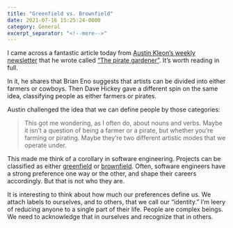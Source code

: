 ```yaml
---
title: "Greenfield vs. Brownfield"
date: 2021-07-16 15:25:24-0000
category: General
excerpt_separator: "<!--more-->"
---
```


I came across a fantastic article today from [Austin Kleon’s weekly newsletter](https://austinkleon.com/newsletter/) that he wrote called [“The pirate gardener”](https://austinkleon.com/2021/07/13/the-pirate-gardener/). It’s worth reading in full.

<!--more-->
In it, he shares that Brian Eno suggests that artists can be divided into either farmers or cowboys. Then Dave Hickey gave a different spin on the same idea, classifying people as either farmers or pirates.

Austin challenged the idea that we can define people by those categories:

> This got me wondering, as I often do, about nouns and verbs. Maybe it isn’t a question of being a farmer or a pirate, but whether you’re farming or pirating. Maybe they’re two different artistic modes that we operate under.

This made me think of a corollary in software engineering. Projects can be classified as either [greenfield](https://en.wikipedia.org/wiki/Greenfield_project) or [brownfield](https://en.wikipedia.org/wiki/Brownfield_(software_development)). Often, software engineers have a strong preference one way or the other, and shape their careers accordingly. But that is not who they are.

It is interesting to think about how much our preferences define us. We attach labels to ourselves, and to others, that we call our “identity.” I’m leery of reducing anyone to a single part of their life. People are complex beings. We need to acknowledge that in ourselves and recognize that in others.